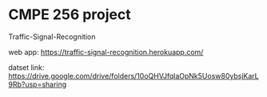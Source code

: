 # CMPE 256 project
Traffic-Signal-Recognition


web app: https://traffic-signal-recognition.herokuapp.com/

datset link: https://drive.google.com/drive/folders/10oQHVJfqlaOpNk5Uosw80ybsjKarL9Rb?usp=sharing
 
